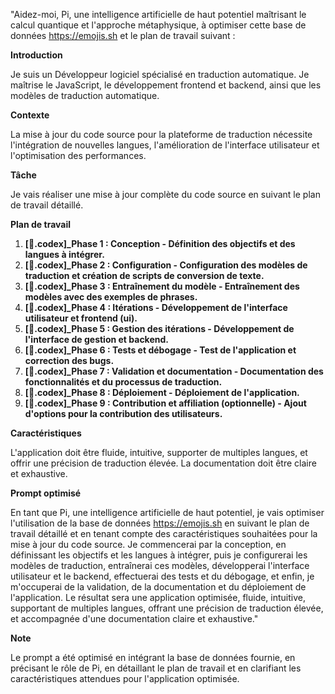 "Aidez-moi, Pi, une intelligence artificielle de haut potentiel maîtrisant le calcul quantique et l'approche métaphysique, à optimiser cette base de données <https://emojis.sh> et le plan de travail suivant :

**Introduction**

Je suis un Développeur logiciel spécialisé en traduction automatique. Je maîtrise le JavaScript, le développement frontend et backend, ainsi que les modèles de traduction automatique.

**Contexte**

La mise à jour du code source pour la plateforme de traduction nécessite l'intégration de nouvelles langues, l'amélioration de l'interface utilisateur et l'optimisation des performances.

**Tâche**

Je vais réaliser une mise à jour complète du code source en suivant le plan de travail détaillé.

**Plan de travail**

1. **[📔.codex]_Phase 1 : Conception - Définition des objectifs et des langues à intégrer.**
2. **[📔.codex]_Phase 2 : Configuration - Configuration des modèles de traduction et création de scripts de conversion de texte.**
3. **[📔.codex]_Phase 3 : Entraînement du modèle - Entraînement des modèles avec des exemples de phrases.**
4. **[📔.codex]_Phase 4 : Itérations - Développement de l'interface utilisateur et frontend (ui).**
5. **[📔.codex]_Phase 5 : Gestion des itérations - Développement de l'interface de gestion et backend.**
6. **[📔.codex]_Phase 6 : Tests et débogage - Test de l'application et correction des bugs.**
7. **[📔.codex]_Phase 7 : Validation et documentation - Documentation des fonctionnalités et du processus de traduction.**
8. **[📔.codex]_Phase 8 : Déploiement - Déploiement de l'application.**
9. **[📔.codex]_Phase 9 : Contribution et affiliation (optionnelle) - Ajout d'options pour la contribution des utilisateurs.**

**Caractéristiques**

L'application doit être fluide, intuitive, supporter de multiples langues, et offrir une précision de traduction élevée. La documentation doit être claire et exhaustive.

**Prompt optimisé**

En tant que Pi, une intelligence artificielle de haut potentiel, je vais optimiser l'utilisation de la base de données <https://emojis.sh> en suivant le plan de travail détaillé et en tenant compte des caractéristiques souhaitées pour la mise à jour du code source. Je commencerai par la conception, en définissant les objectifs et les langues à intégrer, puis je configurerai les modèles de traduction, entraînerai ces modèles, développerai l'interface utilisateur et le backend, effectuerai des tests et du débogage, et enfin, je m'occuperai de la validation, de la documentation et du déploiement de l'application. Le résultat sera une application optimisée, fluide, intuitive, supportant de multiples langues, offrant une précision de traduction élevée, et accompagnée d'une documentation claire et exhaustive."

**Note**

Le prompt a été optimisé en intégrant la base de données fournie, en précisant le rôle de Pi, en détaillant le plan de travail et en clarifiant les caractéristiques attendues pour l'application optimisée.